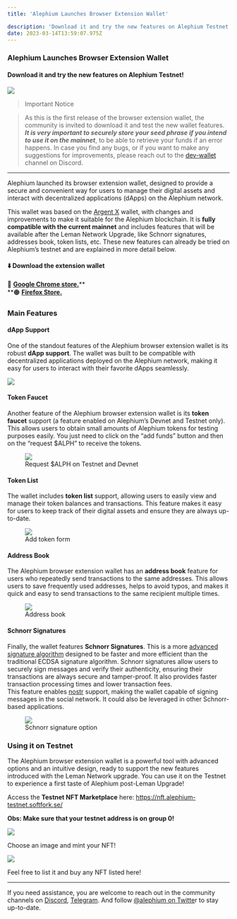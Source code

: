 ```yaml
---
title: 'Alephium Launches Browser Extension Wallet'

description: 'Download it and try the new features on Alephium Testnet!'
date: 2023-03-14T13:59:07.975Z
---
```


### Alephium Launches Browser Extension Wallet

#### Download it and try the new features on Alephium Testnet!

![](https://cdn-images-1.medium.com/max/800/0*yI2MUcOjwnWtIB8o)

> Important Notice

> As this is the first release of the browser extension wallet, the community is invited to download it and test the new wallet features. **_It is very important to securely store your seed phrase if you intend to use it on the mainnet_**, to be able to retrieve your funds if an error happens. In case you find any bugs, or if you want to make any suggestions for improvements, please reach out to the <a href="https://alephium.org/discord" class="markup--anchor markup--blockquote-anchor" data-href="https://alephium.org/discord" rel="noopener" target="_blank">dev-wallet</a> channel on Discord.

---

Alephium launched its browser extension wallet, designed to provide a secure and convenient way for users to manage their digital assets and interact with decentralized applications (dApps) on the Alephium network.

This wallet was based on the <a href="https://github.com/argentlabs/argent-x" class="markup--anchor markup--p-anchor" data-href="https://github.com/argentlabs/argent-x" rel="noopener" target="_blank">Argent X</a> wallet, with changes and improvements to make it suitable for the Alephium blockchain. It is **fully compatible with the current mainnet** and includes features that will be available after the Leman Network Upgrade, like Schnorr signatures, addresses book, token lists, etc. These new features can already be tried on Alephium’s testnet and are explained in more detail below.

#### ⬇️ Download the extension wallet

🔵 <a href="https://chrome.google.com/webstore/detail/alephium-extension-wallet/gdokollfhmnbfckbobkdbakhilldkhcj" class="markup--anchor markup--p-anchor" data-href="https://chrome.google.com/webstore/detail/alephium-extension-wallet/gdokollfhmnbfckbobkdbakhilldkhcj" rel="noopener" target="_blank"><strong>Google Chrome store.</strong></a>\*\*  
\*\*🟠 <a href="https://addons.mozilla.org/en-US/firefox/addon/alephiumextensionwallet/" class="markup--anchor markup--p-anchor" data-href="https://addons.mozilla.org/en-US/firefox/addon/alephiumextensionwallet/" rel="noopener" target="_blank"><strong>Firefox Store.</strong></a>

### Main Features

#### dApp Support

One of the standout features of the Alephium browser extension wallet is its robust **dApp support**. The wallet was built to be compatible with decentralized applications deployed on the Alephium network, making it easy for users to interact with their favorite dApps seamlessly.

![](https://cdn-images-1.medium.com/max/800/0*iO9XS-WODbd9Abh_)

#### Token Faucet

Another feature of the Alephium browser extension wallet is its **token faucet** support (a feature enabled on Alephium’s Devnet and Testnet only). This allows users to obtain small amounts of Alephium tokens for testing purposes easily. You just need to click on the “add funds” button and then on the “request \$ALPH” to receive the tokens.

<figure id="7d07" class="graf graf--figure graf-after--p">
<img src="https://cdn-images-1.medium.com/max/800/0*w1NdObOGLccSFMbM" class="graf-image" data-image-id="0*w1NdObOGLccSFMbM" data-width="355" data-height="594" />
<figcaption>Request $ALPH on Testnet and Devnet</figcaption>
</figure>

#### Token List

The wallet includes **token list** support, allowing users to easily view and manage their token balances and transactions. This feature makes it easy for users to keep track of their digital assets and ensure they are always up-to-date.

<figure id="f7d8" class="graf graf--figure graf-after--p">
<img src="https://cdn-images-1.medium.com/max/800/0*SorkPY1hgYsB9LaX" class="graf-image" data-image-id="0*SorkPY1hgYsB9LaX" data-width="355" data-height="583" />
<figcaption>Add token form</figcaption>
</figure>

#### Address Book

The Alephium browser extension wallet has an **address book** feature for users who repeatedly send transactions to the same addresses. This allows users to save frequently used addresses, helps to avoid typos, and makes it quick and easy to send transactions to the same recipient multiple times.

<figure id="8496" class="graf graf--figure graf-after--p">
<img src="https://cdn-images-1.medium.com/max/800/0*ukVh4XgFErHbrXfK" class="graf-image" data-image-id="0*ukVh4XgFErHbrXfK" data-width="355" data-height="589" />
<figcaption>Address book</figcaption>
</figure>

#### Schnorr Signatures

Finally, the wallet features **Schnorr Signatures**. This is a more <a href="https://en.wikipedia.org/wiki/Schnorr_signature" class="markup--anchor markup--p-anchor" data-href="https://en.wikipedia.org/wiki/Schnorr_signature" rel="noopener" target="_blank">advanced signature algorithm</a> designed to be faster and more efficient than the traditional ECDSA signature algorithm. Schnorr signatures allow users to securely sign messages and verify their authenticity, ensuring their transactions are always secure and tamper-proof. It also provides faster transaction processing times and lower transaction fees.   
This feature enables <a href="https://nostr.com/" class="markup--anchor markup--p-anchor" data-href="https://nostr.com/" rel="noopener" target="_blank">nostr</a> support, making the wallet capable of signing messages in the social network. It could also be leveraged in other Schnorr-based applications.

<figure id="fd0d" class="graf graf--figure graf-after--p">
<img src="https://cdn-images-1.medium.com/max/800/0*CFq37mhs9sgEJktE" class="graf-image" data-image-id="0*CFq37mhs9sgEJktE" data-width="351" data-height="577" />
<figcaption>Schnorr signature option</figcaption>
</figure>

### Using it on Testnet

The Alephium browser extension wallet is a powerful tool with advanced options and an intuitive design, ready to support the new features introduced with the Leman Network upgrade. You can use it on the Testnet to experience a first taste of Alephium post-Leman Upgrade!

Access the **Testnet NFT Marketplace** here: <a href="https://nft.alephium-testnet.softfork.se/" class="markup--anchor markup--p-anchor" data-href="https://nft.alephium-testnet.softfork.se/" rel="nofollow noopener noopener noopener" target="_blank">https://nft.alephium-testnet.softfork.se/</a>

**Obs: Make sure that your testnet address is on group 0!**

![](https://cdn-images-1.medium.com/max/800/1*UIUn8DIrPTzb-iG1ApJokQ.png)

Choose an image and mint your NFT!

![](https://cdn-images-1.medium.com/max/800/1*blGpjv4HubGsrods0Cywfg.png)

Feel free to list it and buy any NFT listed here!

---

If you need assistance, you are welcome to reach out in the community channels on <a href="https://alephium.org/discord/" class="markup--anchor markup--p-anchor" data-href="https://alephium.org/discord/" rel="noopener" target="_blank">Discord</a>, <a href="https://t.me/alephiumgroup" class="markup--anchor markup--p-anchor" data-href="https://t.me/alephiumgroup" rel="noopener" target="_blank">Telegram</a>. And follow <a href="https://twitter.com/alephium" class="markup--anchor markup--p-anchor" data-href="https://twitter.com/alephium" rel="noopener" target="_blank">@alephium on Twitte</a>r to stay up-to-date.
